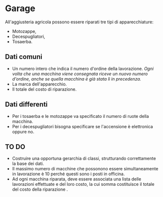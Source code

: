 # Garage
All'aggiusteria agricola possono essere riparati tre tipi di apparecchiature: 
- Motozappe, 
- Decespugliatori, 
- Tosaerba. 

## Dati comuni 
- Un numero intero che indica il numero d'ordine della lavorazione. *Ogni volta che una macchina viene consegnata riceve un nuovo numero d'ordine, anche se quella macchina è già stata lì in precedenza.*
- La marca dell'apparecchio. 
- Il totale del costo di riparazione.

## Dati differenti
- Per i tosaerba e le motozappe va specificato il numero di ruote della macchina.
- Per i decespugliatori bisogna specificare se l'accensione è elettronica oppure no.
  
## TO DO
- Costruire una opportuna gerarchia di classi, strutturando correttamente la base dei dati.
- Il massimo numero di macchine che possonono essere simultaneamente in lavorazione è 10 perché questi sono i posti in officina.
- Ad ogni macchina riparata, deve essere associata una lista delle lavorazioni effettuate e del loro costo, la cui somma costituisce il totale del costo della riparazione .